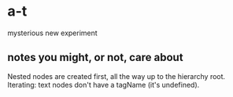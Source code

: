 a-t
===

mysterious new experiment

## notes you might, or not, care about

Nested nodes are created first, all the way up to the hierarchy root.
Iterating: text nodes don't have a tagName (it's undefined).
